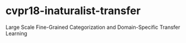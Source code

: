 # cvpr18-inaturalist-transfer
Large Scale Fine-Grained Categorization  and Domain-Specific Transfer Learning
